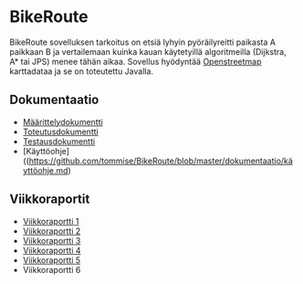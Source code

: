 # BikeRoute

BikeRoute sovelluksen tarkoitus on etsiä lyhyin pyöräilyreitti paikasta A paikkaan B ja vertailemaan kuinka kauan käytetyillä algoritmeilla (Dijkstra, A* tai JPS) menee tähän aikaa. Sovellus hyödyntää [Openstreetmap](https://www.openstreetmap.org/) karttadataa ja se on toteutettu Javalla.

## Dokumentaatio

- [Määrittelydokumentti](https://github.com/tommise/BikeRoute/blob/master/dokumentaatio/maarittelydokumentti.md)
- [Toteutusdokumentti](https://github.com/tommise/BikeRoute/blob/master/dokumentaatio/toteutusdokumentti.md)
- [Testausdokumentti](https://github.com/tommise/BikeRoute/blob/master/dokumentaatio/testausdokumentti.md)
- [Käyttöohje]((https://github.com/tommise/BikeRoute/blob/master/dokumentaatio/käyttöohje.md)

## Viikkoraportit

- [Viikkoraportti 1](https://github.com/tommise/BikeRoute/blob/master/dokumentaatio/viikkoraportit/viikkoraportti_1.md)
- [Viikkoraportti 2](https://github.com/tommise/BikeRoute/blob/master/dokumentaatio/viikkoraportit/viikkoraportti_2.md)
- [Viikkoraportti 3](https://github.com/tommise/BikeRoute/blob/master/dokumentaatio/viikkoraportit/viikkoraportti_3.md)
- [Viikkoraportti 4](https://github.com/tommise/BikeRoute/blob/master/dokumentaatio/viikkoraportit/viikkoraportti_4.md)
- [Viikkoraportti 5](https://github.com/tommise/BikeRoute/blob/master/dokumentaatio/viikkoraportit/viikkoraportti_5.md)
- Viikkoraportti 6
